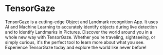 # TensorGaze
TensorGaze is a cutting-edge Object and Landmark recognition App. It uses AI and Machine Learning to accurately identify objects during live detection and to Identify Landmarks in Pictures.
Discover the world around you in a whole new way with TensorGaze. Whether you're traveling, sightseeing, or simply curious, it's the perfect tool to learn more about what you see. Experience TensorGaze today and explore the world like never before! 
